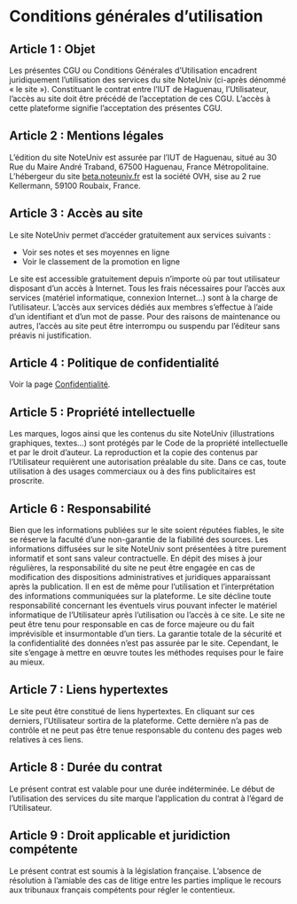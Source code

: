 # Conditions générales d’utilisation

## Article 1 : Objet

Les présentes CGU ou Conditions Générales d’Utilisation encadrent juridiquement l’utilisation des services du site NoteUniv (ci-après dénommé « le site »).
Constituant le contrat entre l’IUT de Haguenau, l’Utilisateur, l’accès au site doit être précédé de l’acceptation de ces CGU. L’accès à cette plateforme signifie l’acceptation des présentes CGU.

## Article 2 : Mentions légales

L’édition du site NoteUniv est assurée par l’IUT de Haguenau, situé au 30 Rue du Maire André Traband, 67500 Haguenau, France Métropolitaine.
L’hébergeur du site [beta.noteuniv.fr](https://beta.noteuniv.fr/) est la société OVH, sise au 2 rue Kellermann, 59100 Roubaix, France.

## Article 3 : Accès au site

Le site NoteUniv permet d’accéder gratuitement aux services suivants :

-   Voir ses notes et ses moyennes en ligne
-   Voir le classement de la promotion en ligne

Le site est accessible gratuitement depuis n’importe où par tout utilisateur disposant d’un accès à Internet. Tous les frais nécessaires pour l’accès aux services (matériel informatique, connexion Internet…) sont à la charge de l’utilisateur.
L’accès aux services dédiés aux membres s’effectue à l’aide d’un identifiant et d’un mot de passe.
Pour des raisons de maintenance ou autres, l’accès au site peut être interrompu ou suspendu par l’éditeur sans préavis ni justification.

## Article 4 : Politique de confidentialité

Voir la page [Confidentialité](/terms-of-service).

## Article 5 : Propriété intellectuelle

Les marques, logos ainsi que les contenus du site NoteUniv (illustrations graphiques, textes…) sont protégés par le Code de la propriété intellectuelle et par le droit d’auteur.
La reproduction et la copie des contenus par l’Utilisateur requièrent une autorisation préalable du site. Dans ce cas, toute utilisation à des usages commerciaux ou à des fins publicitaires est proscrite.

## Article 6 : Responsabilité

Bien que les informations publiées sur le site soient réputées fiables, le site se réserve la faculté d’une non-garantie de la fiabilité des sources.
Les informations diffusées sur le site NoteUniv sont présentées à titre purement informatif et sont sans valeur contractuelle. En dépit des mises à jour régulières, la responsabilité du site ne peut être engagée en cas de modification des dispositions administratives et juridiques apparaissant après la publication. Il en est de même pour l’utilisation et l’interprétation des informations communiquées sur la plateforme.
Le site décline toute responsabilité concernant les éventuels virus pouvant infecter le matériel informatique de l’Utilisateur après l’utilisation ou l’accès à ce site.
Le site ne peut être tenu pour responsable en cas de force majeure ou du fait imprévisible et insurmontable d’un tiers.
La garantie totale de la sécurité et la confidentialité des données n’est pas assurée par le site. Cependant, le site s’engage à mettre en œuvre toutes les méthodes requises pour le faire au mieux.

## Article 7 : Liens hypertextes

Le site peut être constitué de liens hypertextes. En cliquant sur ces derniers, l’Utilisateur sortira de la plateforme. Cette dernière n’a pas de contrôle et ne peut pas être tenue responsable du contenu des pages web relatives à ces liens.

## Article 8 : Durée du contrat

Le présent contrat est valable pour une durée indéterminée. Le début de l’utilisation des services du site marque l’application du contrat à l’égard de l’Utilisateur.

## Article 9 : Droit applicable et juridiction compétente

Le présent contrat est soumis à la législation française. L’absence de résolution à l’amiable des cas de litige entre les parties implique le recours aux tribunaux français compétents pour régler le contentieux.
